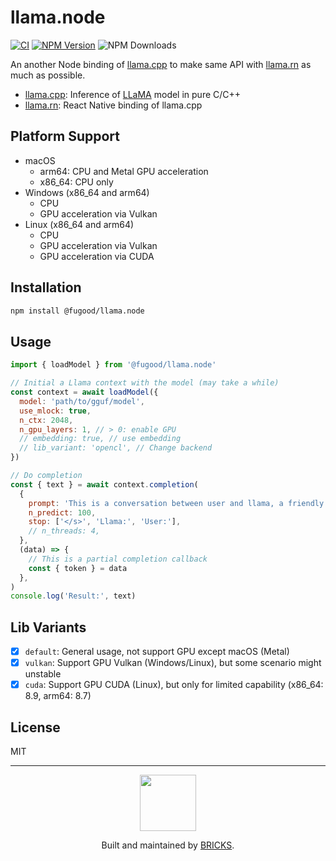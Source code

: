 # llama.node

[![CI](https://github.com/mybigday/llama.node/actions/workflows/ci.yml/badge.svg?branch=main)](https://github.com/mybigday/llama.node/actions/workflows/ci.yml)
[![NPM Version](https://img.shields.io/npm/v/%40fugood%2Fllama.node)](https://www.npmjs.com/package/@fugood/llama.node)
![NPM Downloads](https://img.shields.io/npm/dw/%40fugood%2Fllama.node)

An another Node binding of [llama.cpp](https://github.com/ggerganov/llama.cpp) to make same API with [llama.rn](https://github.com/mybigday/llama.rn) as much as possible.

- [llama.cpp](https://github.com/ggerganov/llama.cpp): Inference of [LLaMA](https://arxiv.org/abs/2302.13971) model in pure C/C++
- [llama.rn](https://github.com/mybigday/llama.rn): React Native binding of llama.cpp

## Platform Support

- macOS
  - arm64: CPU and Metal GPU acceleration
  - x86_64: CPU only
- Windows (x86_64 and arm64)
  - CPU
  - GPU acceleration via Vulkan
- Linux (x86_64 and arm64)
  - CPU
  - GPU acceleration via Vulkan
  - GPU acceleration via CUDA

## Installation

```sh
npm install @fugood/llama.node
```

## Usage

```js
import { loadModel } from '@fugood/llama.node'

// Initial a Llama context with the model (may take a while)
const context = await loadModel({
  model: 'path/to/gguf/model',
  use_mlock: true,
  n_ctx: 2048,
  n_gpu_layers: 1, // > 0: enable GPU
  // embedding: true, // use embedding
  // lib_variant: 'opencl', // Change backend
})

// Do completion
const { text } = await context.completion(
  {
    prompt: 'This is a conversation between user and llama, a friendly chatbot. respond in simple markdown.\n\nUser: Hello!\nLlama:',
    n_predict: 100,
    stop: ['</s>', 'Llama:', 'User:'],
    // n_threads: 4,
  },
  (data) => {
    // This is a partial completion callback
    const { token } = data
  },
)
console.log('Result:', text)
```

## Lib Variants

- [x] `default`: General usage, not support GPU except macOS (Metal)
- [x] `vulkan`: Support GPU Vulkan (Windows/Linux), but some scenario might unstable
- [x] `cuda`: Support GPU CUDA (Linux), but only for limited capability (x86_64: 8.9, arm64: 8.7)

## License

MIT

---

<p align="center">
  <a href="https://bricks.tools">
    <img width="90px" src="https://avatars.githubusercontent.com/u/17320237?s=200&v=4">
  </a>
  <p align="center">
    Built and maintained by <a href="https://bricks.tools">BRICKS</a>.
  </p>
</p>
